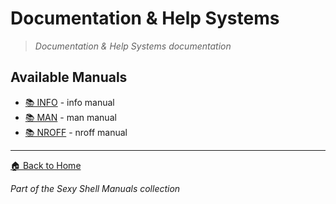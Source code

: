 # Documentation & Help Systems

> *Documentation & Help Systems documentation*

## Available Manuals

- [📚 INFO](./info.html) - info manual
- [📚 MAN](./man.html) - man manual
- [📚 NROFF](./nroff.html) - nroff manual


---

[🏠 Back to Home](../index.html)

*Part of the Sexy Shell Manuals collection*
